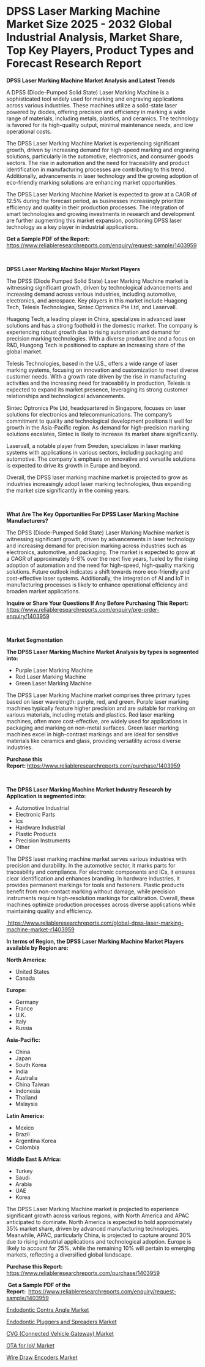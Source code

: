 <p><h1>DPSS Laser Marking Machine Market Size 2025 - 2032 Global Industrial Analysis, Market Share, Top Key Players, Product Types and Forecast Research Report</h1></p><p><strong>DPSS Laser Marking Machine Market Analysis and Latest Trends</strong></p>
<p><p>A DPSS (Diode-Pumped Solid State) Laser Marking Machine is a sophisticated tool widely used for marking and engraving applications across various industries. These machines utilize a solid-state laser powered by diodes, offering precision and efficiency in marking a wide range of materials, including metals, plastics, and ceramics. The technology is favored for its high-quality output, minimal maintenance needs, and low operational costs.</p><p>The DPSS Laser Marking Machine Market is experiencing significant growth, driven by increasing demand for high-speed marking and engraving solutions, particularly in the automotive, electronics, and consumer goods sectors. The rise in automation and the need for traceability and product identification in manufacturing processes are contributing to this trend. Additionally, advancements in laser technology and the growing adoption of eco-friendly marking solutions are enhancing market opportunities.</p><p>The DPSS Laser Marking Machine Market is expected to grow at a CAGR of 12.5% during the forecast period, as businesses increasingly prioritize efficiency and quality in their production processes. The integration of smart technologies and growing investments in research and development are further augmenting this market expansion, positioning DPSS laser technology as a key player in industrial applications.</p></p>
<p><strong>Get a Sample PDF of the Report:&nbsp;</strong> <a href="https://www.reliableresearchreports.com/enquiry/request-sample/1403959?utm_campaign=12&utm_medium=2&utm_source=Github&utm_content=ia&utm_term=13012025&utm_id=dpss-laser-marking-machine">https://www.reliableresearchreports.com/enquiry/request-sample/1403959</a></p>
<p>&nbsp;</p>
<p><strong>DPSS Laser Marking Machine Major Market Players</strong></p>
<p><p>The DPSS (Diode Pumped Solid State) Laser Marking Machine market is witnessing significant growth, driven by technological advancements and increasing demand across various industries, including automotive, electronics, and aerospace. Key players in this market include Huagong Tech, Telesis Technologies, Sintec Optronics Pte Ltd, and Laservall.</p><p>Huagong Tech, a leading player in China, specializes in advanced laser solutions and has a strong foothold in the domestic market. The company is experiencing robust growth due to rising automation and demand for precision marking technologies. With a diverse product line and a focus on R&D, Huagong Tech is positioned to capture an increasing share of the global market.</p><p>Telesis Technologies, based in the U.S., offers a wide range of laser marking systems, focusing on innovation and customization to meet diverse customer needs. With a growth rate driven by the rise in manufacturing activities and the increasing need for traceability in production, Telesis is expected to expand its market presence, leveraging its strong customer relationships and technological advancements.</p><p>Sintec Optronics Pte Ltd, headquartered in Singapore, focuses on laser solutions for electronics and telecommunications. The company’s commitment to quality and technological development positions it well for growth in the Asia-Pacific region. As demand for high-precision marking solutions escalates, Sintec is likely to increase its market share significantly.</p><p>Laservall, a notable player from Sweden, specializes in laser marking systems with applications in various sectors, including packaging and automotive. The company's emphasis on innovative and versatile solutions is expected to drive its growth in Europe and beyond.</p><p>Overall, the DPSS laser marking machine market is projected to grow as industries increasingly adopt laser marking technologies, thus expanding the market size significantly in the coming years.</p></p>
<p>&nbsp;</p>
<p><strong>What Are The Key Opportunities For DPSS Laser Marking Machine Manufacturers?</strong></p>
<p><p>The DPSS (Diode-Pumped Solid State) Laser Marking Machine market is witnessing significant growth, driven by advancements in laser technology and increasing demand for precision marking across industries such as electronics, automotive, and packaging. The market is expected to grow at a CAGR of approximately 6-8% over the next five years, fueled by the rising adoption of automation and the need for high-speed, high-quality marking solutions. Future outlook indicates a shift towards more eco-friendly and cost-effective laser systems. Additionally, the integration of AI and IoT in manufacturing processes is likely to enhance operational efficiency and broaden market applications.</p></p>
<p><strong>Inquire or Share Your Questions If Any Before Purchasing This Report:</strong> <a href="https://www.reliableresearchreports.com/enquiry/pre-order-enquiry/1403959?utm_campaign=12&utm_medium=2&utm_source=Github&utm_content=ia&utm_term=13012025&utm_id=dpss-laser-marking-machine">https://www.reliableresearchreports.com/enquiry/pre-order-enquiry/1403959</a></p>
<p>&nbsp;</p>
<p><strong>Market Segmentation</strong></p>
<p><strong>The DPSS Laser Marking Machine Market Analysis by types is segmented into:</strong></p>
<p><ul><li>Purple Laser Marking Machine</li><li>Red Laser Marking Machine</li><li>Green Laser Marking Machine</li></ul></p>
<p><p>The DPSS Laser Marking Machine market comprises three primary types based on laser wavelength: purple, red, and green. Purple laser marking machines typically feature higher precision and are suitable for marking on various materials, including metals and plastics. Red laser marking machines, often more cost-effective, are widely used for applications in packaging and marking on non-metal surfaces. Green laser marking machines excel in high-contrast markings and are ideal for sensitive materials like ceramics and glass, providing versatility across diverse industries.</p></p>
<p><strong>Purchase this Report:&nbsp;</strong><a href="https://www.reliableresearchreports.com/purchase/1403959?utm_campaign=12&utm_medium=2&utm_source=Github&utm_content=ia&utm_term=13012025&utm_id=dpss-laser-marking-machine">https://www.reliableresearchreports.com/purchase/1403959</a></p>
<p>&nbsp;</p>
<p><strong>The DPSS Laser Marking Machine Market Industry Research by Application is segmented into:</strong></p>
<p><ul><li>Automotive Industrial</li><li>Electronic Parts</li><li>Ics</li><li>Hardware Industrial</li><li>Plastic Products</li><li>Precision Instruments</li><li>Other</li></ul></p>
<p><p>The DPSS laser marking machine market serves various industries with precision and durability. In the automotive sector, it marks parts for traceability and compliance. For electronic components and ICs, it ensures clear identification and enhances branding. In hardware industries, it provides permanent markings for tools and fasteners. Plastic products benefit from non-contact marking without damage, while precision instruments require high-resolution markings for calibration. Overall, these machines optimize production processes across diverse applications while maintaining quality and efficiency.</p></p>
<p><a href="https://www.reliableresearchreports.com/global-dpss-laser-marking-machine-market-r1403959?utm_campaign=12&utm_medium=2&utm_source=Github&utm_content=ia&utm_term=13012025&utm_id=dpss-laser-marking-machine">&nbsp;https://www.reliableresearchreports.com/global-dpss-laser-marking-machine-market-r1403959</a></p>
<p><strong>In terms of Region, the DPSS Laser Marking Machine Market Players available by Region are:</strong></p>
<p>
    <p> <strong> North America: </strong>
        <ul>
            <li>United States</li>
            <li>Canada</li>
        </ul>
        </p> 
    <p> <strong> Europe: </strong>
        <ul>
            <li>Germany</li>
            <li>France</li>
            <li>U.K.</li>
            <li>Italy</li>
            <li>Russia</li>
        </ul>
        </p> 
    <p> <strong> Asia-Pacific: </strong>
        <ul>
            <li>China</li>
            <li>Japan</li>
            <li>South Korea</li>
            <li>India</li>
            <li>Australia</li>
            <li>China Taiwan</li>
            <li>Indonesia</li>
            <li>Thailand</li>
            <li>Malaysia</li>
        </ul>
        </p> 
    <p> <strong> Latin America: </strong>
        <ul>
            <li>Mexico</li>
            <li>Brazil</li>
            <li>Argentina Korea</li>
            <li>Colombia</li>
        </ul>
        </p> 
    <p> <strong> Middle East & Africa: </strong>
        <ul>
            <li>Turkey</li>
            <li>Saudi</li>
            <li>Arabia</li>
            <li>UAE</li>
            <li>Korea</li>
        </ul>
    </p>
    </p>
<p><p>The DPSS Laser Marking Machine market is projected to experience significant growth across various regions, with North America and APAC anticipated to dominate. North America is expected to hold approximately 35% market share, driven by advanced manufacturing technologies. Meanwhile, APAC, particularly China, is projected to capture around 30% due to rising industrial applications and technological adoption. Europe is likely to account for 25%, while the remaining 10% will pertain to emerging markets, reflecting a diversified global landscape.</p></p>
<p><strong>Purchase this Report: </strong><a href="https://www.reliableresearchreports.com/purchase/1403959?utm_campaign=12&utm_medium=2&utm_source=Github&utm_content=ia&utm_term=13012025&utm_id=dpss-laser-marking-machine">https://www.reliableresearchreports.com/purchase/1403959</a></p>
<p>&nbsp;<strong>Get a Sample PDF of the Report:&nbsp;&nbsp;</strong><a href="https://www.reliableresearchreports.com/enquiry/request-sample/1403959?utm_campaign=12&utm_medium=2&utm_source=Github&utm_content=ia&utm_term=13012025&utm_id=dpss-laser-marking-machine">https://www.reliableresearchreports.com/enquiry/request-sample/1403959</a></p>
<p><strong></strong></p>
<p><p><a href="https://github.com/edacruz6/Market-Research-Report-List-1/blob/main/endodontic-contra-angle-market.md?utm_campaign=12&utm_medium=2&utm_source=Github&utm_content=ia&utm_term=13012025&utm_id=dpss-laser-marking-machine">Endodontic Contra Angle Market</a></p><p><a href="https://github.com/princessbartram3/Market-Research-Report-List-1/blob/main/endodontic-pluggers-and-spreaders-market.md?utm_campaign=12&utm_medium=2&utm_source=Github&utm_content=ia&utm_term=13012025&utm_id=dpss-laser-marking-machine">Endodontic Pluggers and Spreaders Market</a></p><p><a href="https://github.com/GenaGaines34/Market-Research-Report-List-1/blob/main/cvg-connected-vehicle-gateway-market.md?utm_campaign=12&utm_medium=2&utm_source=Github&utm_content=ia&utm_term=13012025&utm_id=dpss-laser-marking-machine">CVG (Connected Vehicle Gateway) Market</a></p><p><a href="https://github.com/seanmcma708/Market-Research-Report-List-1/blob/main/ota-for-iov-market.md?utm_campaign=12&utm_medium=2&utm_source=Github&utm_content=ia&utm_term=13012025&utm_id=dpss-laser-marking-machine">OTA for IoV Market</a></p><p><a href="https://github.com/yankimber90yankim/Market-Research-Report-List-1/blob/main/wire-draw-encoders-market.md?utm_campaign=12&utm_medium=2&utm_source=Github&utm_content=ia&utm_term=13012025&utm_id=dpss-laser-marking-machine">Wire Draw Encoders Market</a></p></p>